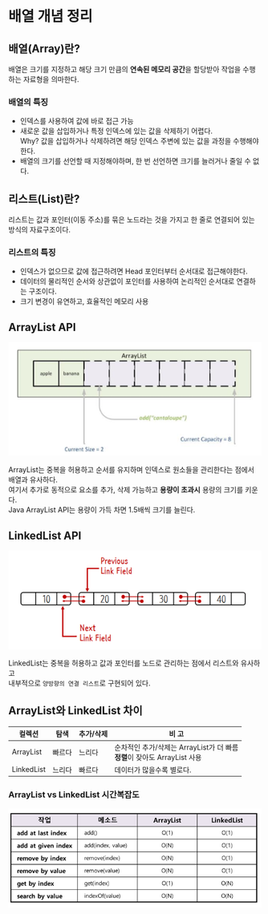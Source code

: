 # 배열 개념 정리

## 배열(Array)란?
배열은 크기를 지정하고 해당 크기 만큼의 **연속된 메모리 공간**을 할당받아 작업을 수행하는 자료형을 의마한다.

### 배열의 특징
- 인덱스를 사용하여 값에 바로 접근 가능
- 새로운 값을 삽입하거나 특정 인덱스에 있는 값을 삭제하기 어렵다.<br/>Why? 값을 삽입하거나 삭제하려면 해당 인덱스 주변에 있는 값을 과정을 수행해야한다.
- 배열의 크기를 선언할 때 지정해야하며, 한 번 선언하면 크기를 늘러거나 줄일 수 없다.

## 리스트(List)란?
리스트는 값과 포인터(이동 주소)를 묶은 노드라는 것을 가지고 한 줄로 연결되어 있는 방식의 자료구조이다.

### 리스트의 특징
- 인덱스가 없으므로 값에 접근하려면 Head 포인터부터 순서대로 접근해야한다.
- 데이터의 물리적인 순서와 상관없이 포인터를 사용하여 논리적인 순서대로 연결하는 구조이다.
- 크기 변경이 유연하고, 효율적인 메모리 사용

## ArrayList API
![arrayList](assets/arrayList.png)

ArrayList는 중복을 허용하고 순서를 유지하며 인덱스로 원소들을 관리한다는 점에서 배열과 유사하다.<br/>
여기서 추가로 동적으로 요소를 추가, 삭제 가능하고 **용량이 초과시** 용량의 크기를 키운다.<br/>
Java ArrayList API는 용량이 가득 차면 1.5배씩 크기를 늘린다.


## LinkedList API
![linkedList](assets/LinkedList.png)

LinkedList는 중복을 허용하고 값과 포인터를 노드로 관리하는 점에서 리스트와 유사하고<br/>
내부적으로 `양방향의 연결 리스트`로 구현되어 있다.


## ArrayList와 LinkedList 차이

| 컬렉션   | 탐색  | 추가/삭제 | 비 고                                                      |
|-------|-----|-------|----------------------------------------------------------|
| ArrayList | 빠르다 | 느리다   | 순차적인 추가/삭제는 ArrayList가 더 빠름<br/>**정렬**이 잦아도 ArrayList 사용 |
| LinkedList | 느리다 | 빠르다   | 데이터가 많을수록 별로다.                                           |


### ArrayList vs LinkedList 시간복잡도
![시간복잡도 비교](assets/compare.png)